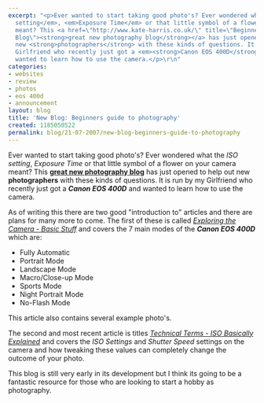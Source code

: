 ```yaml
---
excerpt: "<p>Ever wanted to start taking good photo's? Ever wondered what the <em>ISO
  setting</em>, <em>Exposure Time</em> or that little symbol of a flower on your camera
  meant? This <a href=\"http://www.kate-harris.co.uk/\" title=\"Beginners Photography
  Blog\"><strong>great new photography blog</strong></a> has just opened to help out
  new <strong>photographers</strong> with these kinds of questions. It is run by my
  Girlfriend who recently just got a <em><strong>Canon EOS 400D</strong></em> and
  wanted to learn how to use the camera.</p>\r\n"
categories:
- websites
- review
- photos
- eos 400d
- announcement
layout: blog
title: 'New Blog: Beginners guide to photography'
created: 1185050522
permalink: blog/21-07-2007/new-blog-beginners-guide-to-photography
---
```

<p>Ever wanted to start taking good photo's? Ever wondered what the <em>ISO setting</em>, <em>Exposure Time</em> or that little symbol of a flower on your camera meant? This <a href="http://www.kate-harris.co.uk/" title="Beginners Photography Blog"><strong>great new photography blog</strong></a> has just opened to help out new <strong>photographers</strong> with these kinds of questions. It is run by my Girlfriend who recently just got a <em><strong>Canon EOS 400D</strong></em> and wanted to learn how to use the camera.</p>
<!--break-->
<p>As of writing this there are two good &quot;introduction to&quot; articles and there are plans for many more to come. The first of these is called <a href="http://www.kate-harris.co.uk/exploring-the-camera-basic-stuff-5" title="How to use the 7 basic modes on the Canon EOS 400D"><em>Exploring the Camera - Basic Stuff</em></a> and covers the 7 main modes of the <em><strong>Canon EOS 400D</strong></em> which are:</p>
<ul>
    <li>Fully Automatic</li>
    <li>Portrait Mode</li>
    <li>Landscape Mode</li>
    <li>Macro/Close-up Mode</li>
    <li>Sports Mode</li>
    <li>Night Portrait Mode</li>
    <li>No-Flash Mode</li>
</ul>
<p>This article also contains several example photo's.</p>
<p>The second and most recent article is titles <a href="http://www.kate-harris.co.uk/technical-terms-iso-basically-explained-6" title="How to use the ISO settings on a Canon EOS 400D"><em>Technical Terms - ISO Basically Explained</em></a> and covers the <em>ISO Settings</em> and <em>Shutter Speed</em> settings on the camera and how tweaking these values can completely change the outcome of your photo.</p>
<p>This blog is still very early in its development but I think its going to be a fantastic resource for those who are looking to start a hobby as photography.</p>
